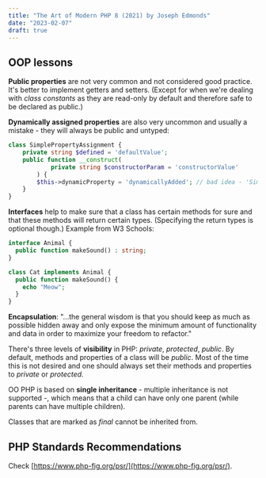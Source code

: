 ```yaml
---
title: "The Art of Modern PHP 8 (2021) by Joseph Edmonds"
date: "2023-02-07"
draft: true
---
```


## OOP lessons

**Public properties** are not very common and not considered good practice. It's better to implement getters and setters. (Except for when we're dealing with *class constants* as they are read-only by default and therefore safe to be declared as public.)

**Dynamically assigned properties** are also very uncommon and usually a mistake - they will always be public and untyped:

```php
class SimplePropertyAssignment {
    private string $defined = 'defaultValue';
    public function __construct(
            private string $constructorParam = 'constructorValue'
        ) {
        $this->dynamicProperty = 'dynamicallyAdded'; // bad idea - 'SimplePropertyAssignment->dynamicProperty' will be public and untyped
    }
}
```

**Interfaces** help to make sure that a class has certain methods for sure and that these methods will return certain types. (Specifying the return types is optional though.)
Example from W3 Schools:

```php
interface Animal {
  public function makeSound() : string;
}

class Cat implements Animal {
  public function makeSound() {
    echo "Meow";
  }
}
```

**Encapsulation**: "...the general wisdom is that you should keep as much as possible hidden away and only expose the minimum amount of functionality and data in order to maximize your freedom to refactor."

There's three levels of **visibility** in PHP: *private*, *protected*, *public*. By default, methods and properties of a class will be *public*. Most of the time this is not desired and one should always set their methods and properties to *private* or *protected*.

OO PHP is based on **single inheritance** - multiple inheritance is not supported -, which means that a child can have only one parent (while parents can have multiple children). 

Classes that are marked as *final* cannot be inherited from.

<!-- 
**Abstract Classes and Methods**

```php
abstract class MyClass
{
    abstract protected int $foo = 1;
}
``` 
-->

## PHP Standards Recommendations

Check [https://www.php-fig.org/psr/](https://www.php-fig.org/psr/).
